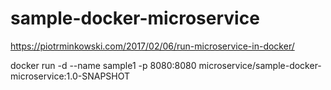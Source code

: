 # sample-docker-microservice

https://piotrminkowski.com/2017/02/06/run-microservice-in-docker/

docker run -d --name sample1 -p 8080:8080 microservice/sample-docker-microservice:1.0-SNAPSHOT